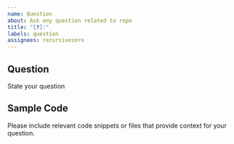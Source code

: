 ```yaml
---
name: Question
about: Ask any question related to repo
title: "[❓]:"
labels: question
assignees: recursivezero
---
```


## Question

State your question

## Sample Code

Please include relevant code snippets or files that provide context for your question.

